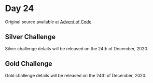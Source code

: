 # Day 24

Original source available at [Advent of Code](https://adventofcode.com/2020/day/24)

## Silver Challenge

Silver challenge details will be released on the 24th of December, 2020.

## Gold Challenge

Gold challenge details will be released on the 24th of December, 2020.

